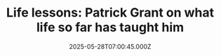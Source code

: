 ---
title: "Life lessons: Patrick Grant on what life so far has taught him"
date: 2025-05-28T07:00:45.000Z
category: Human Kindness
externalLink: "https://www.positive.news/society/life-lessons-patrick-grant-on-what-life-so-far-has-taught-him/"
image: ""
excerpt: "The founder of ethical fashion brand Community Clothing on feeding his pigs, why he doesn’t feed billionaires and why money isn’t the key to happiness The post Life lessons: Patrick Grant on what life so far has taught him appeared first on Positive News.…"
---